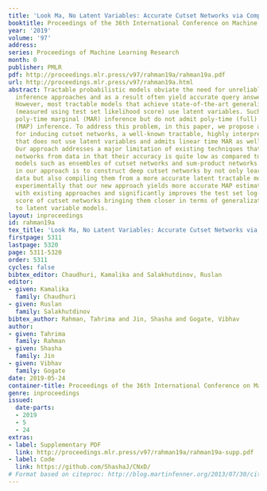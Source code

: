```yaml
---
title: 'Look Ma, No Latent Variables: Accurate Cutset Networks via Compilation'
booktitle: Proceedings of the 36th International Conference on Machine Learning
year: '2019'
volume: '97'
address: 
series: Proceedings of Machine Learning Research
month: 0
publisher: PMLR
pdf: http://proceedings.mlr.press/v97/rahman19a/rahman19a.pdf
url: http://proceedings.mlr.press/v97/rahman19a.html
abstract: Tractable probabilistic models obviate the need for unreliable approximate
  inference approaches and as a result often yield accurate query answers in practice.
  However, most tractable models that achieve state-of-the-art generalization performance
  (measured using test set likelihood score) use latent variables. Such models admit
  poly-time marginal (MAR) inference but do not admit poly-time (full) maximum-a-posteriori
  (MAP) inference. To address this problem, in this paper, we propose a novel approach
  for inducing cutset networks, a well-known tractable, highly interpretable representation
  that does not use latent variables and admits linear time MAR as well as MAP inference.
  Our approach addresses a major limitation of existing techniques that learn cutset
  networks from data in that their accuracy is quite low as compared to latent variable
  models such as ensembles of cutset networks and sum-product networks. The key idea
  in our approach is to construct deep cutset networks by not only learning them from
  data but also compiling them from a more accurate latent tractable model. We show
  experimentally that our new approach yields more accurate MAP estimates as compared
  with existing approaches and significantly improves the test set log-likelihood
  score of cutset networks bringing them closer in terms of generalization performance
  to latent variable models.
layout: inproceedings
id: rahman19a
tex_title: 'Look Ma, No Latent Variables: Accurate Cutset Networks via Compilation'
firstpage: 5311
lastpage: 5320
page: 5311-5320
order: 5311
cycles: false
bibtex_editor: Chaudhuri, Kamalika and Salakhutdinov, Ruslan
editor:
- given: Kamalika
  family: Chaudhuri
- given: Ruslan
  family: Salakhutdinov
bibtex_author: Rahman, Tahrima and Jin, Shasha and Gogate, Vibhav
author:
- given: Tahrima
  family: Rahman
- given: Shasha
  family: Jin
- given: Vibhav
  family: Gogate
date: 2019-05-24
container-title: Proceedings of the 36th International Conference on Machine Learning
genre: inproceedings
issued:
  date-parts:
  - 2019
  - 5
  - 24
extras:
- label: Supplementary PDF
  link: http://proceedings.mlr.press/v97/rahman19a/rahman19a-supp.pdf
- label: Code
  link: https://github.com/ShashaJ/CNxD/
# Format based on citeproc: http://blog.martinfenner.org/2013/07/30/citeproc-yaml-for-bibliographies/
---
```

